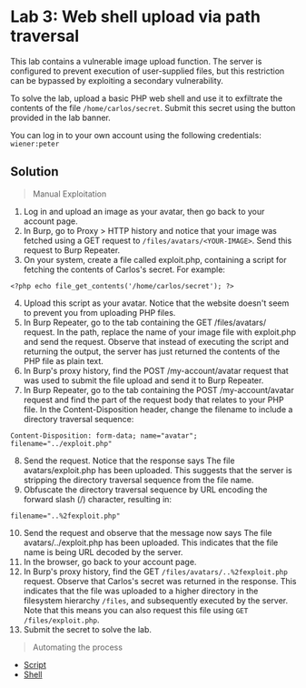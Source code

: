 # Lab 3: Web shell upload via path traversal
This lab contains a vulnerable image upload function. The server is configured to prevent execution of user-supplied files, but this restriction can be bypassed by exploiting a secondary vulnerability.

To solve the lab, upload a basic PHP web shell and use it to exfiltrate the contents of the file `/home/carlos/secret`. Submit this secret using the button provided in the lab banner.

You can log in to your own account using the following credentials: `wiener:peter`

## Solution
> Manual Exploitation
1. Log in and upload an image as your avatar, then go back to your account page.
2. In Burp, go to Proxy > HTTP history and notice that your image was fetched using a GET request to `/files/avatars/<YOUR-IMAGE>`. Send this request to Burp Repeater.
3. On your system, create a file called exploit.php, containing a script for fetching the contents of Carlos's secret. For example:
```
<?php echo file_get_contents('/home/carlos/secret'); ?>
```
4. Upload this script as your avatar. Notice that the website doesn't seem to prevent you from uploading PHP files.
5. In Burp Repeater, go to the tab containing the GET /files/avatars/<YOUR-IMAGE> request. In the path, replace the name of your image file with exploit.php and send the request. Observe that instead of executing the script and returning the output, the server has just returned the contents of the PHP file as plain text.
6. In Burp's proxy history, find the POST /my-account/avatar request that was used to submit the file upload and send it to Burp Repeater.
7. In Burp Repeater, go to the tab containing the POST /my-account/avatar request and find the part of the request body that relates to your PHP file. In the Content-Disposition header, change the filename to include a directory traversal sequence:
```
Content-Disposition: form-data; name="avatar"; filename="../exploit.php"
```
8. Send the request. Notice that the response says The file avatars/exploit.php has been uploaded. This suggests that the server is stripping the directory traversal sequence from the file name.
9. Obfuscate the directory traversal sequence by URL encoding the forward slash (/) character, resulting in:
```
filename="..%2fexploit.php"
```
10. Send the request and observe that the message now says The file avatars/../exploit.php has been uploaded. This indicates that the file name is being URL decoded by the server.
11. In the browser, go back to your account page.
12. In Burp's proxy history, find the GET `/files/avatars/..%2fexploit.php` request. Observe that Carlos's secret was returned in the response. This indicates that the file was uploaded to a higher directory in the filesystem hierarchy `/files`, and subsequently executed by the server. Note that this means you can also request this file using `GET /files/exploit.php`.
13. Submit the secret to solve the lab. 
  
 
> Automating the process
- [Script](https://github.com/darshannn10/PortSwiggers-Web-Sec-Academy/blob/main/File%20Upload%20Vulnerabilities/lab-03/lab-03-script.py)
- [Shell](https://github.com/darshannn10/PortSwiggers-Web-Sec-Academy/blob/main/File%20Upload%20Vulnerabilities/lab-03/lab-03-shell.py)
